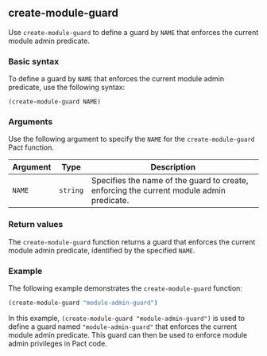 ## create-module-guard
Use `create-module-guard` to define a guard by `NAME` that enforces the current module admin predicate.

### Basic syntax

To define a guard by `NAME` that enforces the current module admin predicate, use the following syntax:

`(create-module-guard NAME)`

### Arguments

Use the following argument to specify the `NAME` for the `create-module-guard` Pact function.

| Argument | Type | Description |
| --- | --- | --- |
| `NAME` | `string` | Specifies the name of the guard to create, enforcing the current module admin predicate. |

### Return values

The `create-module-guard` function returns a guard that enforces the current module admin predicate, identified by the specified `NAME`.

### Example

The following example demonstrates the `create-module-guard` function:

```lisp
(create-module-guard "module-admin-guard")
```

In this example, `(create-module-guard "module-admin-guard")` is used to define a guard named `"module-admin-guard"` that enforces the current module admin predicate. This guard can then be used to enforce module admin privileges in Pact code.
